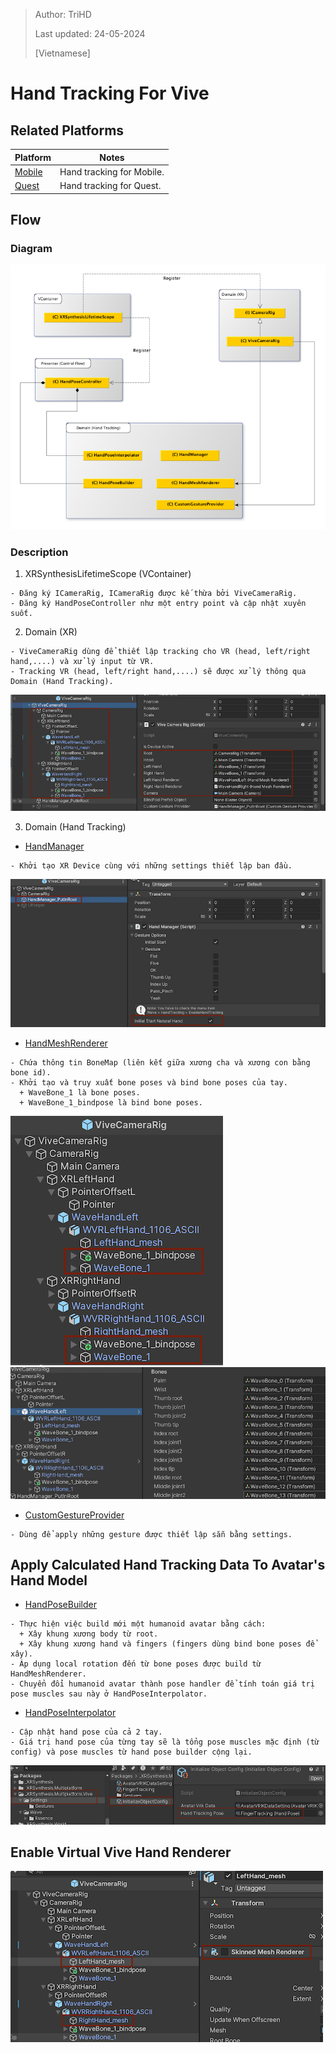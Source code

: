 > Author: TriHD
> 
> Last updated: 24-05-2024
> 
> [Vietnamese]
# Hand Tracking For Vive

## Related Platforms
Platform   |Notes       
----------------|------------
[Mobile](../HandTracking.md)|Hand tracking for Mobile.
[Quest](./HandTracking_Quest.md)|Hand tracking for Quest.

## Flow
### Diagram
![0-HandTrackingDiagram](../../../Images/HandTracking/Vive/0-HandTrackingDiagram.png)

### Description
1. XRSynthesisLifetimeScope (VContainer)
````
- Đăng ký ICameraRig, ICameraRig được kế thừa bởi ViveCameraRig.
- Đăng ký HandPoseController như một entry point và cập nhật xuyên suốt.
````

2. Domain (XR)
````
- ViveCameraRig dùng để thiết lập tracking cho VR (head, left/right hand,....) và xử lý input từ VR.
- Tracking VR (head, left/right hand,....) sẽ được xử lý thông qua Domain (Hand Tracking).
````
![1-Flow_1_DomainXR](../../../Images/HandTracking/Vive/1-Flow_1_DomainXR.png)

3. Domain (Hand Tracking) 
- <ins>HandManager</ins>
````
- Khởi tạo XR Device cùng với những settings thiết lập ban đầu.
````
![1-Flow_2_HandManager](../../../Images/HandTracking/Vive/1-Flow_2_HandManager.png)

- <ins>HandMeshRenderer</ins>
````
- Chứa thông tin BoneMap (liên kết giữa xương cha và xương con bằng bone id).
- Khởi tạo và truy xuất bone poses và bind bone poses của tay.
  + WaveBone_1 là bone poses.
  + WaveBone_1_bindpose là bind bone poses.
````
![1-Flow_4_HandBind_BonePoses_1](../../../Images/HandTracking/Vive/1-Flow_4_HandBind_BonePoses_1.png)
![1-Flow_5_HandBind_BonePoses_2](../../../Images/HandTracking/Vive/1-Flow_5_HandBind_BonePoses_2.png)

- <ins>CustomGestureProvider</ins>
````
- Dùng để apply những gesture được thiết lập sẵn bằng settings.
````

## Apply Calculated Hand Tracking Data To Avatar's Hand Model
- <ins>HandPoseBuilder</ins>
````
- Thực hiện việc build mới một humanoid avatar bằng cách:
  + Xây khung xương body từ root.
  + Xây khung xương hand và fingers (fingers dùng bind bone poses để xây).
- Áp dụng local rotation đến từ bone poses được build từ HandMeshRenderer.
- Chuyển đổi humanoid avatar thành pose handler để tính toán giá trị pose muscles sau này ở HandPoseInterpolator.
````

- <ins>HandPoseInterpolator</ins>
````
- Cập nhật hand pose của cả 2 tay.
- Giá trị hand pose của từng tay sẽ là tổng pose muscles mặc định (từ config) và pose muscles từ hand pose builder cộng lại.
````
![1-Flow_6_HandPoseInterpolator](../../../Images/HandTracking/Vive/1-Flow_6_HandPoseInterpolator.png)

## Enable Virtual Vive Hand Renderer
![1-Flow_3_HandMeshRender](../../../Images/HandTracking/Vive/1-Flow_3_HandMeshRender.png)
